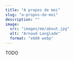 ```yaml
---
title: "A propos de moi"
slug: "a-propos-de-moi"
description: ""
image:
  src: "images/me/about.jpg"
  alt: "Arnaud Langlade"
  format: "x600 webp"
---
```


TODO
